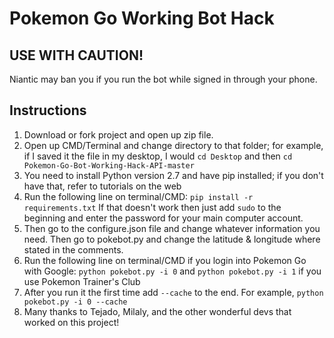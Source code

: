 # Pokemon Go Working Bot Hack
## USE WITH CAUTION! 
Niantic may ban you if you run the bot while signed in through your phone.
## Instructions
1. Download or fork project and open up zip file.
2. Open up CMD/Terminal and change directory to that folder; for example, if I saved it the file in my desktop, I would `cd Desktop` and then `cd Pokemon-Go-Bot-Working-Hack-API-master`
3. You need to install Python version 2.7 and have pip installed; if you don't have that, refer to tutorials on the web
4. Run the following line on terminal/CMD: `pip install -r requirements.txt` If that doesn't work then just add `sudo` to the beginning and enter the password for your main computer account.
5. Then go to the configure.json file and change whatever information you need. Then go to pokebot.py and change the latitude & longitude where stated in the comments.
6. Run the following line on terminal/CMD if you login into Pokemon Go with Google: `python pokebot.py -i 0` and `python pokebot.py -i 1` if you use Pokemon Trainer's Club
7. After you run it the first time add `--cache` to the end. For example, `python pokebot.py -i 0 --cache`
8. Many thanks to Tejado, Milaly, and the other wonderful devs that worked on this project!
